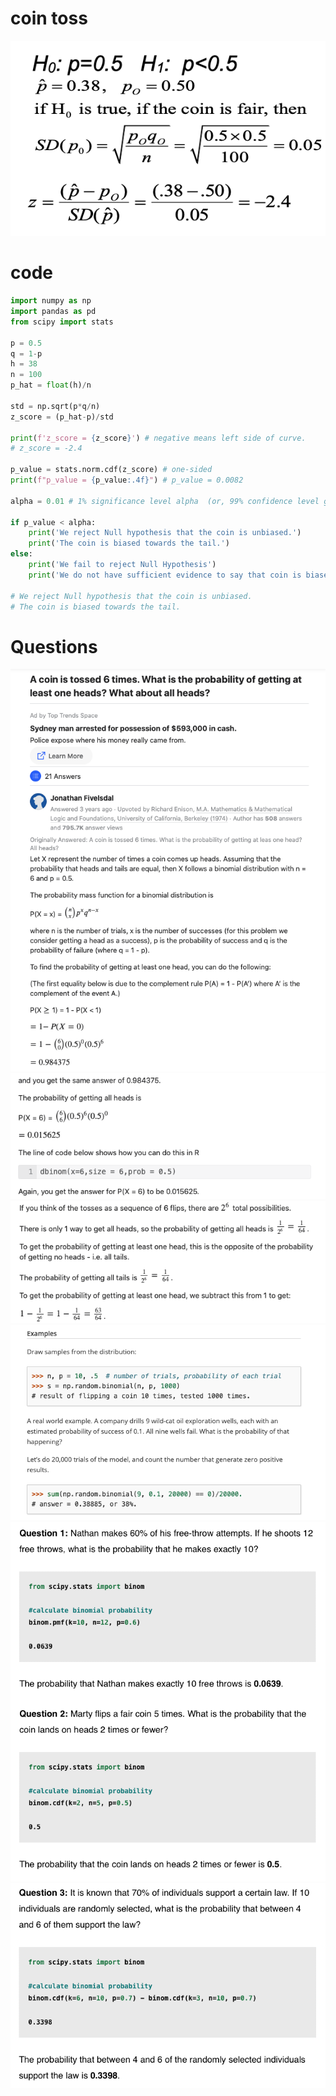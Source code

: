 # coin toss
![](images/coin_toss_02.png)

# code
```python
import numpy as np
import pandas as pd
from scipy import stats

p = 0.5
q = 1-p
h = 38
n = 100
p_hat = float(h)/n

std = np.sqrt(p*q/n)
z_score = (p_hat-p)/std

print(f'z_score = {z_score}') # negative means left side of curve.
# z_score = -2.4

p_value = stats.norm.cdf(z_score) # one-sided
print(f"p_value = {p_value:.4f}") # p_value = 0.0082

alpha = 0.01 # 1% significance level alpha  (or, 99% confidence level gamma)

if p_value < alpha:
    print('We reject Null hypothesis that the coin is unbiased.')
    print('The coin is biased towards the tail.')
else:
    print('We fail to reject Null Hypothesis')
    print('We do not have sufficient evidence to say that coin is biased towards tail.')

# We reject Null hypothesis that the coin is unbiased.
# The coin is biased towards the tail.
```

# Questions
![](questions/qn_01.png)
![](questions/qn_01b.png)
![](questions/qn_01c.png)
![](questions/qn_02.png)
![](questions/qn_03.png)
![](questions/qn_04.png)
